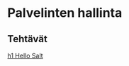 <h1>Palvelinten hallinta</h1>
<h2>Tehtävät</h2>
<a href="https://github.com/miljonka/Palvelinten-hallinta/wiki/h1_Hello-Salt"> h1 Hello Salt </a>
